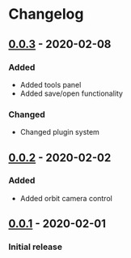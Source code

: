 # Changelog

## [0.0.3] - 2020-02-08
### Added
- Added tools panel
- Added save/open functionality
### Changed
- Changed plugin system

## [0.0.2] - 2020-02-02
### Added
- Added orbit camera control

## [0.0.1] - 2020-02-01
### Initial release

[0.0.3]: https://github.com/Perkovec/Vuxel/compare/v0.0.2...v0.0.3
[0.0.2]: https://github.com/Perkovec/Vuxel/compare/v0.0.1...v0.0.2
[0.0.1]: https://github.com/Perkovec/Vuxel/releases/tag/v0.0.1